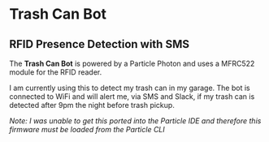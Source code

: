 # Trash Can Bot
## RFID Presence Detection with SMS
The **Trash Can Bot** is powered by a Particle Photon and uses a MFRC522 module for the RFID reader.

I am currently using this to detect my trash can in my garage. The bot is connected to WiFi and will alert me, via SMS and Slack, if my trash can is detected after 9pm the night before trash pickup.

*Note: I was unable to get this ported into the Particle IDE and therefore this firmware must be loaded from the Particle CLI*
